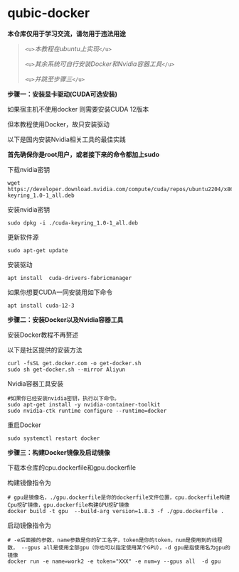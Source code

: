 # qubic-docker

**本仓库仅用于学习交流，请勿用于违法用途**

> `<u>`*本教程在ubuntu上实现*`</u>`
>
> `<u>`*其余系统可自行安装Docker和Nvidia容器工具*`</u>`
>
> `<u>`*并跳至步骤三*`</u>`

**步骤一：安装显卡驱动(CUDA可选安装)**

如果宿主机不使用docker 则需要安装CUDA 12版本

但本教程使用Docker，故只安装驱动

以下是国内安装Nvidia相关工具的最佳实践

**首先确保你是root用户，或者接下来的命令都加上sudo**

下载nvidia密钥

```shell
wget https://developer.download.nvidia.com/compute/cuda/repos/ubuntu2204/x86_64/cuda-keyring_1.0-1_all.deb 
```

安装nvidia密钥

```shell
sudo dpkg -i ./cuda-keyring_1.0-1_all.deb 
```

更新软件源

```shell
sudo apt-get update
```

安装驱动

```shell
apt install  cuda-drivers-fabricmanager
```

如果你想要CUDA一同安装用如下命令

```shell
apt install cuda-12-3
```

**步骤二：安装Docker以及Nvidia容器工具**

安装Docker教程不再赘述

以下是社区提供的安装方法

```shell
curl -fsSL get.docker.com -o get-docker.sh
sudo sh get-docker.sh --mirror Aliyun
```

Nvidia容器工具安装

```shell
#如果你已经安装nvidia密钥，执行以下命令。
sudo apt-get install -y nvidia-container-toolkit
sudo nvidia-ctk runtime configure --runtime=docker
```

重启Docker

```
sudo systemctl restart docker
```

**步骤三：构建Docker镜像及启动镜像**

下载本仓库的cpu.dockerfile和gpu.dockerfile

构建镜像指令为

```
# gpu是镜像名，./gpu.dockerfile是你的dockerfile文件位置，cpu.dockerfile构建Cpu挖矿镜像，gpu.dockerfile构建GPU挖矿镜像
docker build -t gpu  --build-arg version=1.8.3 -f ./gpu.dockerfile .
```

启动镜像指令为

```
# -e后面接的参数，name参数是你的矿工名字，token是你的token，num是使用到的线程数， --gpus all是使用全部gpu（你也可以指定使用某个GPU），-d gpu是指使用名为gpu的镜像
docker run -e name=work2 -e token="XXX" -e num=y --gpus all  -d gpu
```

